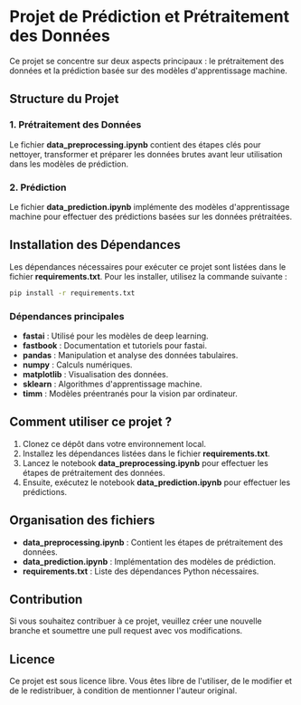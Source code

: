 # Projet de Prédiction et Prétraitement des Données

Ce projet se concentre sur deux aspects principaux : le prétraitement des données et la prédiction basée sur des modèles d'apprentissage machine.

## Structure du Projet

### 1. Prétraitement des Données

Le fichier **data\_preprocessing.ipynb** contient des étapes clés pour nettoyer, transformer et préparer les données brutes avant leur utilisation dans les modèles de prédiction.

### 2. Prédiction

Le fichier **data\_prediction.ipynb** implémente des modèles d'apprentissage machine pour effectuer des prédictions basées sur les données prétraitées.

## Installation des Dépendances

Les dépendances nécessaires pour exécuter ce projet sont listées dans le fichier **requirements.txt**. Pour les installer, utilisez la commande suivante :

```bash
pip install -r requirements.txt
```

### Dépendances principales

- **fastai** : Utilisé pour les modèles de deep learning.
- **fastbook** : Documentation et tutoriels pour fastai.
- **pandas** : Manipulation et analyse des données tabulaires.
- **numpy** : Calculs numériques.
- **matplotlib** : Visualisation des données.
- **sklearn** : Algorithmes d'apprentissage machine.
- **timm** : Modèles préentranés pour la vision par ordinateur.

## Comment utiliser ce projet ?

1. Clonez ce dépôt dans votre environnement local.
2. Installez les dépendances listées dans le fichier **requirements.txt**.
3. Lancez le notebook **data\_preprocessing.ipynb** pour effectuer les étapes de prétraitement des données.
4. Ensuite, exécutez le notebook **data\_prediction.ipynb** pour effectuer les prédictions.

## Organisation des fichiers

- **data\_preprocessing.ipynb** : Contient les étapes de prétraitement des données.
- **data\_prediction.ipynb** : Implémentation des modèles de prédiction.
- **requirements.txt** : Liste des dépendances Python nécessaires.

## Contribution

Si vous souhaitez contribuer à ce projet, veuillez créer une nouvelle branche et soumettre une pull request avec vos modifications.

## Licence

Ce projet est sous licence libre. Vous êtes libre de l'utiliser, de le modifier et de le redistribuer, à condition de mentionner l'auteur original.
